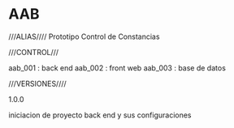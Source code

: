 # AAB

///ALIAS////
Prototipo Control de Constancias


///CONTROL///

aab_001 : back end
aab_002 : front web
aab_003 : base de datos




///VERSIONES////

1.0.0 

iniciacion de proyecto back end y sus configuraciones
